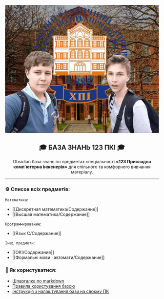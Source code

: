 <div align='center'>
	  <img src="/Guides/assets/banner.png" alt=" Banner">
	  <br/>
	  <h2 align="center">🎓 БАЗА ЗНАНЬ 123 ПКІ 🎓</h2>
	  <div align='center'>
		  Obsidian база знань по предметах спеціальності <b>«123 Прикладна комп'ютерна інженерія»</b> для спільного та комфорного вивчання матеріалу. 
	  </div>  
</div>

---

### ⚙️ Список всіх предметів:

`Математика`:
- [[Дискретная математика/Содержание]]
- [[Высшая математика/Содержание]]

`Программирование`:
- [[Язык С/Содержание]]

`Інші предмети`:
- [[ОКІ/Содержание]]
- [[Формальні мови і автомати/Содержание]]


### 🚨 Як користуватися: 

 - [Шпаргалка по markdown](Guides/MDGUIDE.md)
 - [Правила користування базою](Guides/BASEGUIDE.md)
 - [Інструкція з налаштування бази на своєму ПК](Guides/SETUPGUIDE.md)
